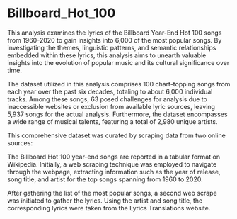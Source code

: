# Billboard_Hot_100

This analysis examines the lyrics of the Billboard Year-End Hot 100 songs from 1960-2020 to gain insights into 6,000 of the most popular songs. By investigating the themes, linguistic patterns, and semantic relationships embedded within these lyrics, this analysis aims to unearth valuable insights into the evolution of popular music and its cultural significance over time.

The dataset utilized in this analysis comprises 100 chart-topping songs from each year over the past six decades, totaling to about 6,000 individual tracks. Among these songs, 63 posed challenges for analysis due to inaccessible websites or exclusion from available lyric sources, leaving 5,937 songs for the actual analysis. Furthermore, the dataset encompasses a wide range of musical talents, featuring a total of 2,980 unique artists.

This comprehensive dataset was curated by scraping data from two online sources:

The Billboard Hot 100 year-end songs are reported in a tabular format on Wikipedia. Initially, a web scraping technique was employed to navigate through the webpage, extracting information such as the year of release, song title, and artist for the top songs spanning from 1960 to 2020.

After gathering the list of the most popular songs, a second web scrape was initiated to gather the lyrics. Using the artist and song title, the corresponding lyrics were taken from the Lyrics Translations website.
